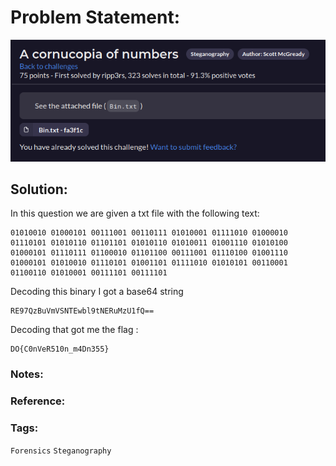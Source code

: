 # Problem Statement:
![question](https://raw.githubusercontent.com/0x41head/CTF-Writeups/main/src/DOA2021ctf/Steganography/A%20cornucopia%20of%20numbers/ques.png)

## Solution:

In this question we are given a txt file with the following text:
```
01010010 01000101 00111001 00110111 01010001 01111010 01000010 01110101 01010110 01101101 01010110 01010011 01001110 01010100 01000101 01110111 01100010 01101100 00111001 01110100 01001110 01000101 01010010 01110101 01001101 01111010 01010101 00110001 01100110 01010001 00111101 00111101
```
Decoding this binary I got a base64 string
```
RE97QzBuVmVSNTEwbl9tNERuMzU1fQ==
```
Decoding that got me the flag :
```
DO{C0nVeR510n_m4Dn355}
```
### Notes:
### Reference:

### Tags:
`Forensics` `Steganography`